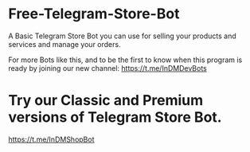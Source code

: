 # Free-Telegram-Store-Bot
A Basic Telegram Store Bot you can use for selling your products and services and manage your orders.

For more Bots like this, and to be the first to know when this program is ready by joining our new channel: https://t.me/InDMDevBots

    
# Try our Classic and Premium versions of Telegram Store Bot.

https://t.me/InDMShopBot
